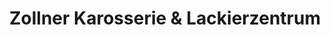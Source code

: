 ---
title: "Zollner Karosserie & Lackierzentrum"
url: /regensburg/zollner-karosserie-und-lackierzentrum/
shop: Autowerkstatt
---